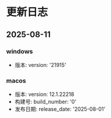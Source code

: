 # 更新日志

## 2025-08-11

### windows
- 版本: version: '21915'

### macos
- 版本: version: 12.1.22218
- 构建号: build_number: '0'
- 发布日期: release_date: '2025-08-01'

